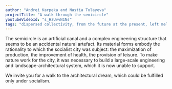 ```yaml
---
author: "Andrei Karpeka and Nastia Tulayeva"
projectTitle: "A walk through the semicircle"
youtubeVideoId: "s_HzUvvN1Ns"
tags: "dispersed collectivity, from the future at the present, left melancholy, places of transparency, practice of small movements, quick knowledge, self-destructing structures, social choreography"
---
```

The semicircle is an artificial canal and a complex engineering structure that seems to be an accidental natural artefact. Its material forms embody the rationality to which the socialist city was subject: the maximization of production, the improvement of health, the provision of leisure. To make nature work for the city, it was necessary to build a large-scale engineering and landscape-architectural system, which it is now unable to support.

We invite you for a walk to the architectural dream, which could be fulfilled only under socialism.
